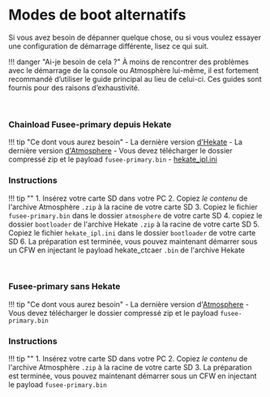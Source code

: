 # Modes de boot alternatifs

Si vous avez besoin de dépanner quelque chose, ou si vous voulez essayer une configuration de démarrage différente, lisez ce qui suit.

!!! danger "Ai-je besoin de cela ?"
	À moins de rencontrer des problèmes avec le démarrage de la console ou Atmosphère lui-même, il est fortement recommandé d’utiliser le guide principal au lieu de celui-ci. Ces guides sont fournis pour des raisons d’exhaustivité.

&nbsp;

### Chainload Fusee-primary depuis Hekate


!!! tip "Ce dont vous aurez besoin"
    - La dernière version [d'Hekate](https://github.com/CTCaer/hekate/releases/)
    - La dernière version [d'Atmosphere](https://github.com/Atmosphere-NX/Atmosphere/releases) 
        - Vous devez télécharger le dossier compressé zip et le payload  `fusee-primary.bin`
    - <a href="../../files/extras/hekate_ipl.ini" download>hekate_ipl.ini</a>


### Instructions

!!! tip ""
    1. Insérez votre carte SD dans votre PC
    2. Copiez *le contenu* de l'archive Atmosphère `.zip` à la racine de votre carte SD
    3. Copiez le fichier `fusee-primary.bin` dans le dossier `atmosphere` de votre carte SD
    4. copiez le dossier `bootloader` de l'archive Hekate `.zip` à la racine de votre carte SD
    5. Copiez le fichier `hekate_ipl.ini` dans le dossier `bootloader` de votre carte SD
    6. La préparation est terminée, vous pouvez maintenant démarrer sous un CFW en injectant le payload hekate_ctcaer `.bin` de l'archive Hekate


&nbsp;

### Fusee-primary sans Hekate


!!! tip "Ce dont vous aurez besoin"
    - La dernière version d'[Atmosphere](https://github.com/Atmosphere-NX/Atmosphere/releases) 
        - Vous devez télécharger le dossier compressé zip et le payload  `fusee-primary.bin`
    
### Instructions

!!! tip ""
    1. Insérez votre carte SD dans votre PC
    2. Copiez *le contenu* de l'archive Atmosphère `.zip` à la racine de votre carte SD
    3. La préparation est terminée, vous pouvez maintenant démarrer sous un CFW en injectant le payload `fusee-primary.bin`
